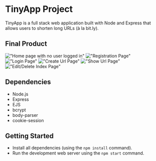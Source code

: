 # TinyApp Project

TinyApp is a full stack web application built with Node and Express that allows users to shorten long URLs (à la bit.ly).

## Final Product

!["Home page with no user logged in"](https://github.com/aproperzi2/tinyapp/blob/feature/user-registration/docs/urls.png)
!["Registration Page"](https://github.com/aproperzi2/tinyapp/blob/feature/user-registration/docs/urls_register.png)
!["Login Page"](https://github.com/aproperzi2/tinyapp/blob/feature/user-registration/docs/urls_login.png)
!["Create Url Page"](https://github.com/aproperzi2/tinyapp/blob/feature/user-registration/docs/urls_create.png)
!["Show Url Page"](https://github.com/aproperzi2/tinyapp/blob/feature/user-registration/docs/urls_show.png)
!["Edit/Delete Index Page"](https://github.com/aproperzi2/tinyapp/blob/feature/user-registration/docs/urls_index.png)

## Dependencies

- Node.js
- Express
- EJS
- bcrypt
- body-parser
- cookie-session

## Getting Started

- Install all dependencies (using the `npm install` command).
- Run the development web server using the `npm start` command.